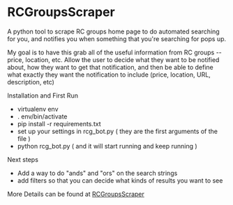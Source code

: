 # RCGroupsScraper
A python tool to scrape RC groups home page to do automated searching for you, and notifies you when something that you're searching for pops up.

My goal is to have this grab all of the useful information from RC groups -- price, location, etc. Allow the user to decide what they want to be notified about, how they want to get that notification, and then be able to define what exactly they want the notification to include (price, location, URL, description, etc)

Installation and First Run
 * virtualenv env
 * . env/bin/activate 
 * pip install -r requirements.txt
 * set up your settings in rcg_bot.py ( they are the first arguments of the file )
 * python rcg_bot.py ( and it will start running and keep running )

Next steps 
 * Add a way to do "ands" and "ors" on the search strings
 * add filters so that you can decide what kinds of results you want to see


More Details can be found at [RCGroupsScraper](http://paulnurkkala.com/rcg-groups-scraper/)